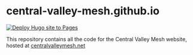 # central-valley-mesh.github.io

[![Deploy Hugo site to Pages](https://github.com/CentralValleyMesh/centralvalleymesh.github.io/actions/workflows/hugo.yaml/badge.svg)](https://github.com/CentralValleyMesh/centralvalleymesh.github.io/actions/workflows/hugo.yaml)

This repository contains all the code for the Central Valley Mesh website, hosted at [centralvalleymesh.net](https://centralvalleymesh.net/)
